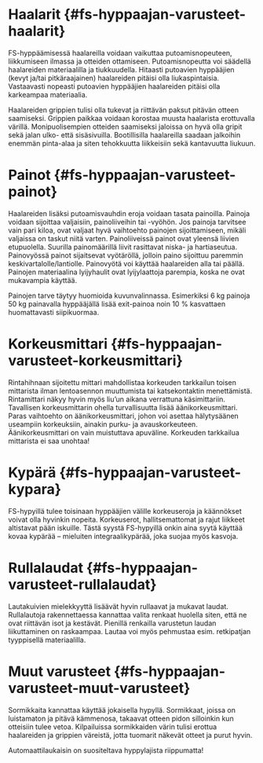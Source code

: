  Haalarit  {#fs-hyppaajan-varusteet-haalarit}
==========

FS-hyppäämisessä haalareilla voidaan vaikuttaa putoamisnopeuteen,
liikkumiseen ilmassa ja otteiden ottamiseen. Putoamisnopeutta voi
säädellä haalareiden materiaalilla ja tiukkuudella. Hitaasti putoavien
hyppääjien (kevyt ja/tai pitkäraajainen) haalareiden pitäisi olla
liukaspintaisia. Vastaavasti nopeasti putoavien hyppääjien haalareiden
pitäisi olla karkeampaa materiaalia.

Haalareiden grippien tulisi olla tukevat ja riittävän paksut pitävän
otteen saamiseksi. Grippien paikkaa voidaan korostaa muusta haalarista
erottuvalla värillä. Monipuolisempien otteiden saamiseksi jaloissa on
hyvä olla gripit sekä jalan ulko- että sisäsivuilla. Bootillisilla
haalareilla saadaan jalkoihin enemmän pinta-alaa ja siten tehokkuutta
liikkeisiin sekä kantavuutta liukuun.

 Painot  {#fs-hyppaajan-varusteet-painot}
========

Haalareiden lisäksi putoamisvauhdin eroja voidaan tasata painoilla.
Painoja voidaan sijoittaa valjaisiin, painoliiveihin tai -vyöhön. Jos
painoja tarvitsee vain pari kiloa, ovat valjaat hyvä vaihtoehto painojen
sijoittamiseen, mikäli valjaissa on taskut niitä varten. Painoliiveissä
painot ovat yleensä liivien etupuolella. Suurilla painomäärillä liivit
rasittavat niska- ja hartiaseutua. Painovyössä painot sijaitsevat
vyötäröllä, jolloin paino sijoittuu paremmin keskivartalolle/lantiolle.
Painovyötä voi käyttää haalareiden alla tai päällä. Painojen
materiaalina lyijyhaulit ovat lyijylaattoja parempia, koska ne ovat
mukavampia käyttää.

Painojen tarve täytyy huomioida kuvunvalinnassa. Esimerkiksi 6 kg
painoja 50 kg painavalla hyppääjällä lisää exit-painoa noin 10 %
kasvattaen huomattavasti siipikuormaa.

 Korkeusmittari  {#fs-hyppaajan-varusteet-korkeusmittari}
================

Rintahihnaan sijoitettu mittari mahdollistaa korkeuden tarkkailun toisen
mittarista ilman lentoasennon muuttumista tai katsekontaktin
menettämistä. Rintamittari näkyy hyvin myös liu’un aikana verrattuna
käsimittariin. Tavallisen korkeusmittarin ohella turvallisuutta lisää
äänikorkeusmittari. Paras vaihtoehto on äänikorkeusmittari, johon voi
asettaa hälytysäänen useampiin korkeuksiin, ainakin purku- ja
avauskorkeuteen. Äänikorkeusmittari on vain muistuttava apuväline.
Korkeuden tarkkailua mittarista ei saa unohtaa!

 Kypärä  {#fs-hyppaajan-varusteet-kypara}
========

FS-hypyillä tulee toisinaan hyppääjien välille korkeuseroja ja
käännökset voivat olla hyvinkin nopeita. Korkeuserot, hallitsemattomat
ja rajut liikkeet altistavat pään iskuille. Tästä syystä FS-hypyillä
onkin aina syytä käyttää kovaa kypärää – mieluiten integraalikypärää,
joka suojaa myös kasvoja.

 Rullalaudat  {#fs-hyppaajan-varusteet-rullalaudat}
=============

Lautakuivien mielekkyyttä lisäävät hyvin rullaavat ja mukavat laudat.
Rullalautoja rakennettaessa kannattaa valita renkaat huolella siten,
että ne ovat riittävän isot ja kestävät. Pienillä renkailla varustetun
laudan liikuttaminen on raskaampaa. Lautaa voi myös pehmustaa esim.
retkipatjan tyyppisellä materiaalilla.

 Muut varusteet  {#fs-hyppaajan-varusteet-muut-varusteet}
================

Sormikkaita kannattaa käyttää jokaisella hypyllä. Sormikkaat, joissa on
luistamaton ja pitävä kämmenosa, takaavat otteen pidon silloinkin kun
otteisiin tulee vetoa. Kilpailuissa sormikkaiden värin tulisi erottua
haalareiden ja grippien väreistä, jotta tuomarit näkevät otteet ja purut
hyvin.

Automaattilaukaisin on suositeltava hyppylajista riippumatta!
